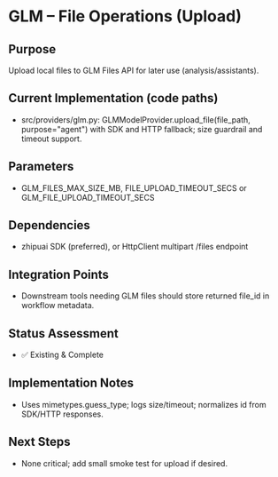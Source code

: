 # GLM – File Operations (Upload)

## Purpose
Upload local files to GLM Files API for later use (analysis/assistants).

## Current Implementation (code paths)
- src/providers/glm.py: GLMModelProvider.upload_file(file_path, purpose="agent") with SDK and HTTP fallback; size guardrail and timeout support.

## Parameters
- GLM_FILES_MAX_SIZE_MB, FILE_UPLOAD_TIMEOUT_SECS or GLM_FILE_UPLOAD_TIMEOUT_SECS

## Dependencies
- zhipuai SDK (preferred), or HttpClient multipart /files endpoint

## Integration Points
- Downstream tools needing GLM files should store returned file_id in workflow metadata.

## Status Assessment
- ✅ Existing & Complete

## Implementation Notes
- Uses mimetypes.guess_type; logs size/timeout; normalizes id from SDK/HTTP responses.

## Next Steps
- None critical; add small smoke test for upload if desired.


